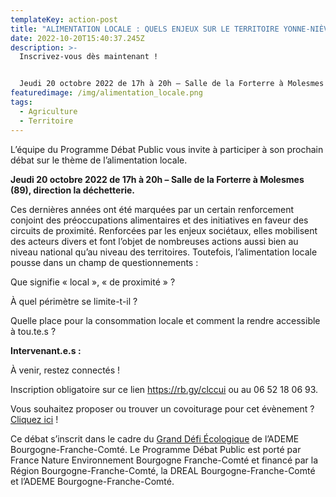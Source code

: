 ```yaml
---
templateKey: action-post
title: "ALIMENTATION LOCALE : QUELS ENJEUX SUR LE TERRITOIRE YONNE-NIÈVRE ?"
date: 2022-10-20T15:40:37.245Z
description: >-
  Inscrivez-vous dès maintenant !


  Jeudi 20 octobre 2022 de 17h à 20h – Salle de la Forterre à Molesmes (89), direction la déchetterie.
featuredimage: /img/alimentation_locale.png
tags:
  - Agriculture
  - Territoire
---
```

L’équipe du Programme Débat Public vous invite à participer à son prochain débat sur le thème de l’alimentation locale.

**Jeudi 20 octobre 2022 de 17h à 20h – Salle de la Forterre à Molesmes (89), direction la déchetterie.**

Ces dernières années ont été marquées par un certain renforcement conjoint des préoccupations alimentaires et des initiatives en faveur des circuits de proximité. Renforcées par les enjeux sociétaux, elles mobilisent des acteurs divers et font l’objet de nombreuses actions aussi bien au niveau national qu’au niveau des territoires. Toutefois, l’alimentation locale pousse dans un champ de questionnements :

Que signifie « local », « de proximité » ?

À quel périmètre se limite-t-il ?

Quelle place pour la consommation locale et comment la rendre accessible à tou.te.s ?



**Intervenant.e.s :**

À venir, restez connectés !



Inscription obligatoire sur ce lien <https://rb.gy/clccui> ou au 06 52 18 06 93.

Vous souhaitez proposer ou trouver un covoiturage pour cet évènement ? [Cliquez ici](https://rb.gy/aakn9y) !



Ce débat s’inscrit dans le cadre du [Grand Défi Écologique](https://www.legranddefiecologique.ademe.fr/) de l’ADEME Bourgogne-Franche-Comté. Le Programme Débat Public est porté par France Nature Environnement Bourgogne Franche-Comté et financé par la Région Bourgogne-Franche-Comté, la DREAL Bourgogne-Franche-Comté et l’ADEME Bourgogne-Franche-Comté.
